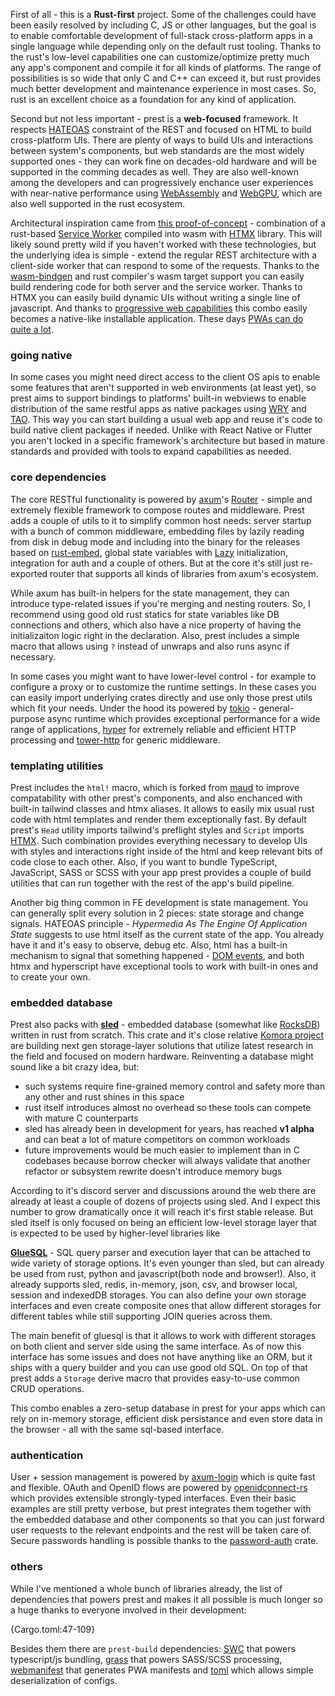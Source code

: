 First of all - this is a **Rust-first** project. Some of the challenges could have been easily resolved by including C, JS or other languages, but the goal is to enable comfortable development of full-stack cross-platform apps in a single language while depending only on the default rust tooling. Thanks to the rust's low-level capabilities one can customize/optimize pretty much any app's component and compile it for all kinds of platforms. The range of possibilities is so wide that only C and C++ can exceed it, but rust provides much better development and maintenance experience in most cases. So, rust is an excellent choice as a foundation for any kind of application.

Second but not less important - prest is a **web-focused** framework. It respects [HATEOAS](https://htmx.org/essays/hateoas/) constraint of the REST and focused on HTML to build cross-platform UIs. There are plenty of ways to build UIs and interactions between system's components, but web standards are the most widely supported ones - they can work fine on decades-old hardware and will be supported in the comming decades as well. They are also well-known among the developers and can progressively enchance user experiences with near-native performance using [WebAssembly](https://webassembly.org/) and [WebGPU](https://developer.chrome.com/blog/webgpu-io2023/), which are also well supported in the rust ecosystem.

Architectural inspiration came from [this proof-of-concept](https://github.com/richardanaya/wasm-service) - combination of a rust-based [Service Worker](https://developer.mozilla.org/en-US/docs/Web/API/Service_Worker_API) compiled into wasm with [HTMX](https://htmx.org/) library. This will likely sound pretty wild if you haven't worked with these technologies, but the underlying idea is simple - extend the regular REST architecture with a client-side worker that can respond to some of the requests. Thanks to the [wasm-bindgen](https://github.com/rustwasm/wasm-bindgen) and rust compiler's wasm target support you can easily build rendering code for both server and the service worker. Thanks to HTMX you can easily build dynamic UIs without writing a single line of javascript. And thanks to [progressive web capabilities](https://web.dev/what-are-pwas/) this combo easily becomes a native-like installable application. These days [PWAs can do quite a lot](https://whatpwacando.today/).

### going native

In some cases you might need direct access to the client OS apis to enable some features that aren't supported in web environments (at least yet), so prest aims to support bindings to platforms' built-in webviews to enable distribution of the same restful apps as native packages using [WRY](https://github.com/tauri-apps/wry) and [TAO](https://github.com/tauri-apps/tao). This way you can start building a usual web app and reuse it's code to build native client packages if needed. Unlike with React Native or Flutter you aren't locked in a specific framework's architecture but based in mature standards and provided with tools to expand capabilities as needed.

### core dependencies

The core RESTful functionality is powered by [axum](https://github.com/tokio-rs/axum)'s [Router](https://docs.rs/axum/latest/axum/struct.Router.html) - simple and extremely flexible framework to compose routes and middleware. Prest adds a couple of utils to it to simplify common host needs: server startup with a bunch of common middleware, embedding files by lazily reading from disk in debug mode and including into the binary for the releases based on [rust-embed](https://github.com/pyrossh/rust-embed), global state variables with [Lazy](https://docs.rs/once_cell/latest/once_cell/sync/struct.Lazy.html) initialization, integration for auth and a couple of others. But at the core it's still just re-exported router that supports all kinds of libraries from axum's ecosystem.

While axum has built-in helpers for the state management, they can introduce type-related issues if you're merging and nesting routers. So, I recommend using good old rust statics for state variables like DB connections and others, which also have a nice property of having the initializaiton logic right in the declaration. Also, prest includes a simple macro that allows using `?` instead of unwraps and also runs async if necessary.

In some cases you might want to have lower-level control - for example to configure a proxy or to customize the runtime settings. In these cases you can easily import underlying crates directly and use only those prest utils which fit your needs. Under the hood its powered by [tokio](https://docs.rs/tokio/latest/tokio/) - general-purpose async runtime which provides exceptional performance for a wide range of applications, [hyper](https://hyper.rs/) for extremely reliable and efficient HTTP processing and [tower-http](https://github.com/tower-rs/tower-http) for generic middleware. 

### templating utilities

Prest includes the `html!` macro, which is forked from [maud](https://github.com/lambda-fairy/maud) to improve compatability with other prest's components, and also enchanced with built-in tailwind classes and htmx aliases. It allows to easily mix usual rust code with html templates and render them exceptionally fast. By default prest's `Head` utility imports tailwind's preflight styles and `Script` imports [HTMX](https://htmx.org/). Such combination provides everything necessary to develop UIs with styles and interactions right inside of the html and keep relevant bits of code close to each other. Also, if you want to bundle TypeScript, JavaScript, SASS or SCSS with your app prest provides a couple of build utilities that can run together with the rest of the app's build pipeline.

Another big thing common in FE development is state management. You can generally split every solution in 2 pieces: state storage and change signals. HATEOAS principle - *Hypermedia As The Engine Of Application State* suggests to use html itself as the current state of the app. You already have it and it's easy to observe, debug etc. Also, html has a built-in mechanism to signal that something happened - [DOM events](https://en.wikipedia.org/wiki/DOM_event), and both htmx and hyperscript have exceptional tools to work with built-in ones and to create your own.

### embedded database 

Prest also packs with **[sled](http://sled.rs/)** - embedded database (somewhat like [RocksDB](https://rocksdb.org/)) written in rust from scratch. This crate and it's close relative 
[Komora project](https://github.com/komora-io) are building next gen storage-layer solutions that utilize latest research in the field and focused on modern hardware. Reinventing a database might sound like a bit crazy idea, but: 

* such systems require fine-grained memory control and safety more than any other and rust shines in this space
* rust itself introduces almost no overhead so these tools can compete with mature C counterparts
* sled has already been in development for years, has reached **v1 alpha** and can beat a lot of mature competitors on common workloads
* future improvements would be much easier to implement than in C codebases because borrow checker will always validate that another refactor or subsystem rewrite doesn't introduce memory bugs

According to it's discord server and discussions around the web there are already at least a couple of dozens of projects using sled. And I expect this number to grow dramatically once it will reach it's first stable release. But sled itself is only focused on being an efficient low-level storage layer that is expected to be used by higher-level libraries like 

**[GlueSQL](https://gluesql.org/docs/)** - SQL query parser and execution layer that can be attached to wide variety of storage options. It's even younger than sled, but can already be used from rust, python and javascript(both node and browser!). Also, it already supports sled, redis, in-memory, json, csv, and browser local, session and indexedDB storages. You can also define your own storage interfaces and even create composite ones that allow different storages for different tables while still supporting JOIN queries across them.

The main benefit of gluesql is that it allows to work with different storages on both client and server side using the same interface. As of now this interface has some issues and does not have anything like an ORM, but it ships with a query builder and you can use good old SQL. On top of that prest adds a `Storage` derive macro that provides easy-to-use common CRUD operations.

This combo enables a zero-setup database in prest for your apps which can rely on in-memory storage, efficient disk persistance and even store data in the browser - all with the same sql-based interface.

### authentication

User + session management is powered by [axum-login](https://github.com/maxcountryman/axum-login) which is quite fast and flexible. OAuth and OpenID flows are powered by [openidconnect-rs](https://github.com/ramosbugs/openidconnect-rs) which provides extensible strongly-typed interfaces. Even their basic examples are still pretty verbose, but prest integrates them together with the embedded database and other components so that you can just forward user requests to the relevant endpoints and the rest will be taken care of. Secure passwords handling is possible thanks to the [password-auth](https://docs.rs/password-auth/latest/password_auth/) crate.

### others

While I've mentioned a whole bunch of libraries already, the list of dependencies that powers prest and makes it all possible is much longer so a huge thanks to everyone involved in their development:

{Cargo.toml:47-109}

Besides them there are `prest-build` dependencies: [SWC](https://swc.rs/) that powers typescript/js bundling, [grass](https://github.com/connorskees/grass) that powers SASS/SCSS processing, [webmanifest](https://github.com/mild-times/webmanifest) that generates PWA manifests and [toml](https://github.com/toml-rs/toml) which allows simple deserialization of configs.